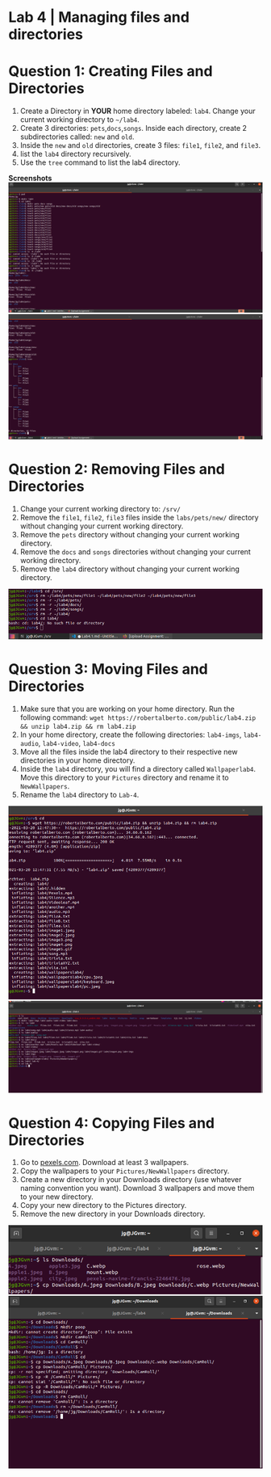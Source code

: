 # Lab 4 | Managing files and directories


# Question 1: Creating Files and Directories
1. Create a Directory in **YOUR** home directory labeled: `lab4`. Change your current working directory to `~/lab4`. 
2. Create 3 directories: `pets`,`docs`,`songs`. Inside each directory, create 2 subdirectories called: `new` and `old`.
3. Inside the `new` and `old` directories, create 3 files: `file1`, `file2`, and `file3`.
4. list the `lab4` directory recursively.
5. Use the `tree` command to list the lab4 directory.

**Screenshots**
![Question1](../images/lab4.1.png)
![Question1](../images/lab4pic2.png)



# Question 2: Removing Files and Directories
1. Change your current working directory to: `/srv/`
2. Remove the `file1`, `file2`, `file3` files inside the `labs/pets/new/` directory without changing your current working directory.
3. Remove the `pets` directory without changing your current working directory.
4. Remove the `docs` and `songs` directories without changing your current working directory.
5. Remove the `lab4` directory without changing your current working directory.

![Question 2](../images/lab4pic3.png)






# Question 3: Moving Files and Directories
1. Make sure that you are working on your home directory. Run the following command: `wget https://robertalberto.com/public/lab4.zip && unzip lab4.zip && rm lab4.zip`
2. In your home directory, create the following directories: `lab4-imgs`, `lab4-audio`, `lab4-video`, `lab4-docs`
3. Move all the files inside the lab4 directory to their respective new directories in your home directory. 
4. Inside the  `lab4` directory, you will find a directory called `Wallpaperlab4`. Move this directory to your `Pictures` directory and rename it to `NewWallpapers`.
5. Rename the `lab4` directory to `Lab-4`.

![Question3](../images/lab4pic4.png)
![Question 3](../images/lab4pic5.png)





# Question 4: Copying Files and Directories
1. Go to [pexels.com](https://www.pexels.com/search/HD%20wallpaper/). Download at least 3 wallpapers.
2. Copy the wallpapers to your `Pictures/NewWallpapers` directory. 
3. Create a new directory in your Downloads directory (use whatever naming convention you want). Download 3 wallpapers and move them to your new directory.
4. Copy your new directory to the Pictures directory.
5. Remove the new directory in your Downloads directory.

![question 4](../images/lab4pic7.png)
![question 4](../images/lab4pic8.png)
